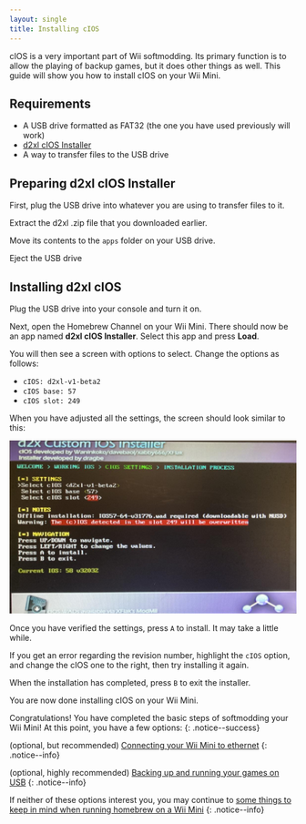 ```yaml
---
layout: single
title: Installing cIOS
---
```


cIOS is a very important part of Wii softmodding. Its primary function is to allow the playing of backup games, but it does other things as well. This guide will show you how to install cIOS on your Wii Mini.

## Requirements

- A USB drive formatted as FAT32 (the one you have used previously will work)
- [d2xl cIOS Installer](assets/files/wiiminid2xlcios.zip)
- A way to transfer files to the USB drive

## Preparing d2xl cIOS Installer

First, plug the USB drive into whatever you are using to transfer files to it.

Extract the d2xl .zip file that you downloaded earlier.

Move its contents to the ``apps`` folder on your USB drive.

Eject the USB drive

## Installing d2xl cIOS

Plug the USB drive into your console and turn it on.

Next, open the Homebrew Channel on your Wii Mini. There should now be an app named **d2xl cIOS Installer**. Select this app and press **Load**.

You will then see a screen with options to select. Change the options as follows:

- ``cIOS: d2xl-v1-beta2``
- ``cIOS base: 57``
- ``cIOS slot: 249``

When you have adjusted all the settings, the screen should look similar to this:

![d2xl cIOS Installer](/images/cios/d2xlcios.png)

Once you have verified the settings, press ``A`` to install. It may take a little while.

If you get an error regarding the revision number, highlight the ``cIOS`` option, and change the cIOS one to the right, then try installing it again.

When the installation has completed, press ``B`` to exit the installer.

You are now done installing cIOS on your Wii Mini.

Congratulations! You have completed the basic steps of softmodding your Wii Mini! At this point, you have a few options:
{: .notice--success}

(optional, but recommended) [Connecting your Wii Mini to ethernet](/wiiminiethernethub)
{: .notice--info}

(optional, highly recommended) [Backing up and running your games on USB](/wiiminiusbloaderhub)
{: .notice--info}

If neither of these options interest you, you may continue to [some things to keep in mind when running homebrew on a Wii Mini](/wiiminitips)
{: .notice--info}
